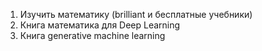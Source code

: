 1. Изучить математику (brilliant и бесплатные учебники)
2. Книга математика для Deep Learning
3. Книга generative machine learning